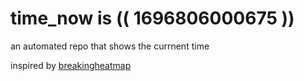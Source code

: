 # time_now is (( 1696806000675 ))

an automated repo that shows the currnent time

inspired by [breakingheatmap](https://github.com/breakingheatmap/breakingheatmap)